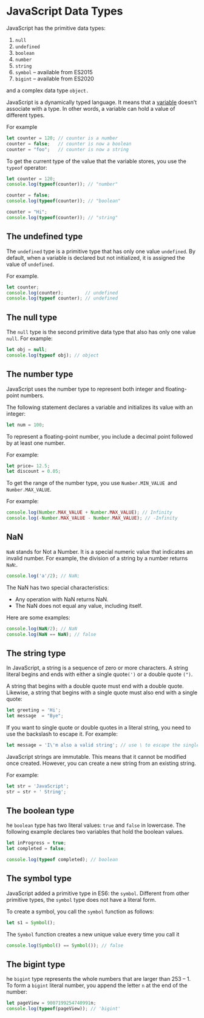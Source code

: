 # JavaScript Data Types

JavaScript has the primitive data types:

1. ```null```
2. ```undefined```
3. ```boolean```
4. ```number```
5. ```string```
6. ```symbol``` – available from ES2015
7. ```bigint``` – available from ES2020

and a complex data type ```object.```

JavaScript is a dynamically typed language. It means that a [variable](Variables.md) doesn’t associate with a type. In other words, a variable can hold a value of different types.

For example

```js
let counter = 120; // counter is a number
counter = false;   // counter is now a boolean
counter = "foo";   // counter is now a string
```

To get the current type of the value that the variable stores, you use the `typeof` operator:

```js
let counter = 120;
console.log(typeof(counter)); // "number"

counter = false; 
console.log(typeof(counter)); // "boolean"

counter = "Hi";
console.log(typeof(counter)); // "string"
```

## The undefined type

The `undefined` type is a primitive type that has only one value `undefined`. By default, when a variable is declared but not initialized, it is assigned the value of `undefined`.

For example.
```js
let counter;
console.log(counter);        // undefined
console.log(typeof counter); // undefined
```

## The null type

The `null` type is the second primitive data type that also has only one value `null`. For example:

```js
let obj = null;
console.log(typeof obj); // object
```

## The number type

JavaScript uses the number type to represent both integer and floating-point numbers.

The following statement declares a variable and initializes its value with an integer:

```js
let num = 100;
```

To represent a floating-point number, you include a decimal point followed by at least one number. 

For example:

```js
let price= 12.5; 
let discount = 0.05;
```

To get the range of the number type, you use `Number.MIN_VALUE `and `Number.MAX_VALUE`. 

For example:

```js
console.log(Number.MAX_VALUE + Number.MAX_VALUE); // Infinity
console.log(-Number.MAX_VALUE - Number.MAX_VALUE); // -Infinity
```

## NaN

`NaN` stands for Not a Number. It is a special numeric value that indicates an invalid number. For example, the division of a string by a number returns `NaN`:.

```js
console.log('a'/2); // NaN;
```

The NaN has two special characteristics:

- Any operation with NaN returns NaN.
- The NaN does not equal any value, including itself.

Here are some examples:

```js
console.log(NaN/2); // NaN
console.log(NaN == NaN); // false
```

## The string type

In JavaScript, a string is a sequence of zero or more characters. A string literal begins and ends with either a single quote`(')` or a double quote `(")`.

A string that begins with a double quote must end with a double quote. Likewise, a string that begins with a single quote must also end with a single quote:

```js
let greeting = 'Hi';
let message  = "Bye";
```

If you want to single quote or double quotes in a literal string, you need to use the backslash to escape it. For example:

```js
let message = 'I\'m also a valid string'; // use \ to escape the single quote (')
```

JavaScript strings are immutable. This means that it cannot be modified once created. However, you can create a new string from an existing string.

 For example:

 ```js
 let str = 'JavaScript';
str = str + ' String';
 ```


 ## The boolean type

 he `boolean` type has two literal values: `true` and `false` in lowercase. The following example declares two variables that hold the boolean values.

 ```js
 let inProgress = true;
let completed = false;

console.log(typeof completed); // boolean
 ```

 ## The symbol type

 JavaScript added a primitive type in ES6: the `symbol`. Different from other primitive types, the `symbol` type does not have a literal form.

To create a symbol, you call the `symbol` function as follows:

```js
let s1 = Symbol();
```

The `Symbol` function creates a new unique value every time you call it

```js
console.log(Symbol() == Symbol()); // false
```

## The bigint type

he `bigint` type represents the whole numbers that are larger than 253 – 1. To form a `bigint` literal number, you append the letter `n` at the end of the number:

```js
let pageView = 9007199254740991n;
console.log(typeof(pageView)); // 'bigint'
```
